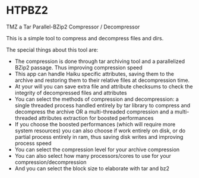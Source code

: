 # HTPBZ2
TMZ a Tar Parallel-BZip2 Compressor / Decompressor

This is a simple tool to compress and decompress files and dirs.

The special things about this tool are:
- The compression is done through tar archiving tool and a parallelized BZip2 passage. Thus improving compression speed
- This app can handle Haiku specific attributes, saving them to the archive and restoring them to their relative files at decompression time.
- At your will you can save extra file and attribute checksums to check the integrity of decompressed files and attributes
- You can select the methods of compression and decompression: a single threaded process handled entirely by tar library to compress and decompress the archive OR a multi-threaded compression and a multi-threaded attributes extraction for boosted performances
- If you choose the boosted performances (which will require more system resources) you can also choose if work entirely on disk, or do partial process entirely in ram, thus saving disk writes and improving process speed
- You can select the compression level for your archive compression
- You can also select how many processors/cores to use for your compression/decompression
- And you can select the block size to elaborate with tar and bz2